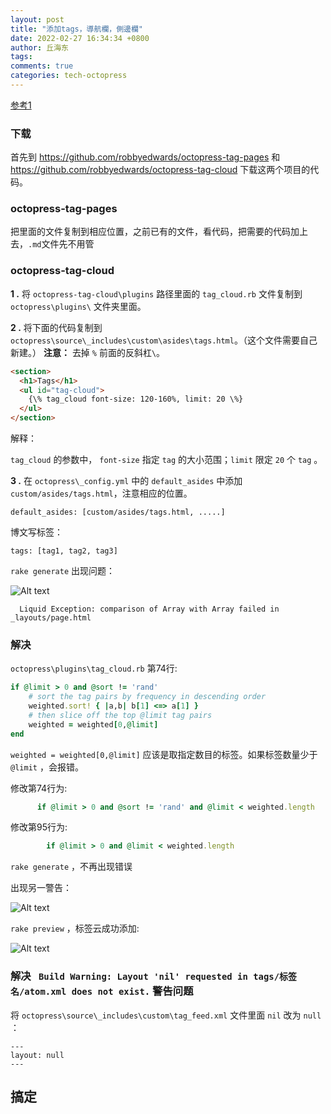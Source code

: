```yaml
---
layout: post
title: "添加tags，導航欄，側邊欄"
date: 2022-02-27 16:34:34 +0800
author: 丘海东 
tags: 
comments: true
categories: tech-octopress
---
```


[参考1](http://www.aobosir.com/blog/2016/10/12/octopress-build-static-blog-site-add-tag-cloud-to-site-sidebar/)  

### 下载

首先到 https://github.com/robbyedwards/octopress-tag-pages 和 https://github.com/robbyedwards/octopress-tag-cloud 下载这两个项目的代码。  


### octopress-tag-pages

把里面的文件复制到相应位置，之前已有的文件，看代码，把需要的代码加上去，`.md`文件先不用管  


### octopress-tag-cloud

**1 .** 将 `octopress-tag-cloud\plugins`  路径里面的 `tag_cloud.rb`  文件复制到 `octopress\plugins\`  文件夹里面。

**2 .** 将下面的代码复制到 `octopress\source\_includes\custom\asides\tags.html`。（这个文件需要自己新建。）
**注意：** 去掉 `%` 前面的反斜杠`\`。

``` html
<section>
  <h1>Tags</h1>
  <ul id="tag-cloud">
    {\% tag_cloud font-size: 120-160%, limit: 20 \%}
  </ul>
</section>
```

解释：  

`tag_cloud` 的参数中， `font-size` 指定 `tag` 的大小范围；`limit` 限定 `20` 个 `tag` 。

**3 .** 在 `octopress\_config.yml` 中的 `default_asides` 中添加 `custom/asides/tags.html`，注意相应的位置。
```
default_asides: [custom/asides/tags.html, .....]
```

博文写标签：

```
tags: [tag1, tag2, tag3]
```

 `rake generate` 出现问题：

![Alt text](http://r.photo.store.qq.com/psc?/V53xBhKC4JFvE03uTNAL1QWxNF3K6JJT/TmEUgtj9EK6.7V8ajmQrEBdI0C.SIjWT7xp6kxk44HtNtPC263DeEkNHJxhmSxZADk0hrbMx8wpKHzK5e5i3chf0lcEBpbc6HvuMur2Yj2M!/r)

```
  Liquid Exception: comparison of Array with Array failed in _layouts/page.html
```

### 解决

`octopress\plugins\tag_cloud.rb` 第74行:  

``` ruby
if @limit > 0 and @sort != 'rand'
    # sort the tag pairs by frequency in descending order
    weighted.sort! { |a,b| b[1] <=> a[1] }
    # then slice off the top @limit tag pairs
    weighted = weighted[0,@limit]
end
```

`weighted = weighted[0,@limit]` 应该是取指定数目的标签。如果标签数量少于 `@limit` ，会报错。

修改第74行为:

``` ruby
      if @limit > 0 and @sort != 'rand' and @limit < weighted.length
```

修改第95行为:

``` ruby
        if @limit > 0 and @limit < weighted.length
```

`rake generate` ，不再出现错误  

出现另一警告：

![Alt text](http://r.photo.store.qq.com/psc?/V53xBhKC4JFvE03uTNAL1QWxNF3K6JJT/TmEUgtj9EK6.7V8ajmQrEEVv9L5qdjCrWDNsdaae1gecrl4Dk5DfGovwzPBz4NGxy2YEcsjFTGZk9HPnZ4pdOW3MLz5JmXZtaeKeBaKa9YY!/r)

`rake preview` ，标签云成功添加:

![Alt text](http://r.photo.store.qq.com/psc?/V53xBhKC4JFvE03uTNAL1QWxNF3K6JJT/TmEUgtj9EK6.7V8ajmQrEMkifW2gJW9D*DOdH8mhfQXdNtXOdqE9gQNJ5cLGRw3mEOzZJ.eR*6x07lmQqrmSHEFlbcBrFrU*4FcTQePqHV0!/r)


### 解决 ` Build Warning: Layout 'nil' requested in tags/标签名/atom.xml does not exist.` 警告问题

将 `octopress\source\_includes\custom\tag_feed.xml` 文件里面 `nil` 改为 `null` ：

```
---
layout: null
---
```


## 搞定
